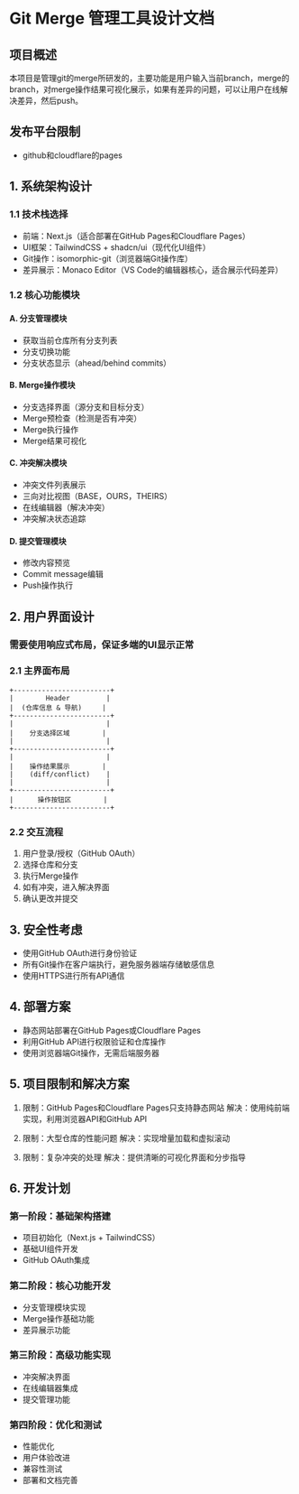 # Git Merge 管理工具设计文档

## 项目概述
本项目是管理git的merge所研发的，主要功能是用户输入当前branch，merge的branch，对merge操作结果可视化展示，如果有差异的问题，可以让用户在线解决差异，然后push。

## 发布平台限制
- github和cloudflare的pages

## 1. 系统架构设计

### 1.1 技术栈选择
- 前端：Next.js（适合部署在GitHub Pages和Cloudflare Pages）
- UI框架：TailwindCSS + shadcn/ui（现代化UI组件）
- Git操作：isomorphic-git（浏览器端Git操作库）
- 差异展示：Monaco Editor（VS Code的编辑器核心，适合展示代码差异）

### 1.2 核心功能模块

#### A. 分支管理模块
- 获取当前仓库所有分支列表
- 分支切换功能
- 分支状态显示（ahead/behind commits）

#### B. Merge操作模块
- 分支选择界面（源分支和目标分支）
- Merge预检查（检测是否有冲突）
- Merge执行操作
- Merge结果可视化

#### C. 冲突解决模块
- 冲突文件列表展示
- 三向对比视图（BASE，OURS，THEIRS）
- 在线编辑器（解决冲突）
- 冲突解决状态追踪

#### D. 提交管理模块
- 修改内容预览
- Commit message编辑
- Push操作执行

## 2. 用户界面设计

### 需要使用响应式布局，保证多端的UI显示正常

### 2.1 主界面布局
```
+------------------------+
|        Header         |
|  (仓库信息 & 导航)     |
+------------------------+
|                       |
|    分支选择区域        |
|                       |
+------------------------+
|                       |
|    操作结果展示        |
|    (diff/conflict)    |
|                       |
+------------------------+
|      操作按钮区        |
+------------------------+
```

### 2.2 交互流程
1. 用户登录/授权（GitHub OAuth）
2. 选择仓库和分支
3. 执行Merge操作
4. 如有冲突，进入解决界面
5. 确认更改并提交

## 3. 安全性考虑
- 使用GitHub OAuth进行身份验证
- 所有Git操作在客户端执行，避免服务器端存储敏感信息
- 使用HTTPS进行所有API通信

## 4. 部署方案
- 静态网站部署在GitHub Pages或Cloudflare Pages
- 利用GitHub API进行权限验证和仓库操作
- 使用浏览器端Git操作，无需后端服务器

## 5. 项目限制和解决方案
1. 限制：GitHub Pages和Cloudflare Pages只支持静态网站
   解决：使用纯前端实现，利用浏览器API和GitHub API

2. 限制：大型仓库的性能问题
   解决：实现增量加载和虚拟滚动

3. 限制：复杂冲突的处理
   解决：提供清晰的可视化界面和分步指导

## 6. 开发计划
### 第一阶段：基础架构搭建
- 项目初始化（Next.js + TailwindCSS）
- 基础UI组件开发
- GitHub OAuth集成

### 第二阶段：核心功能开发
- 分支管理模块实现
- Merge操作基础功能
- 差异展示功能

### 第三阶段：高级功能实现
- 冲突解决界面
- 在线编辑器集成
- 提交管理功能

### 第四阶段：优化和测试
- 性能优化
- 用户体验改进
- 兼容性测试
- 部署和文档完善